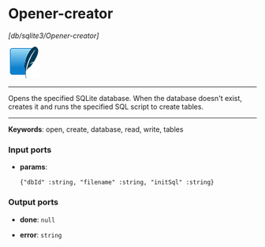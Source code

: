 # Opener-creator

_[db/sqlite3/Opener-creator]_

![icon](</assets/icons/0b2ba8cf-f316-4bcf-8035-82fa89db2445.png>)

---

Opens the specified SQLite database. When the database doesn't exist, creates it and runs the specified SQL script to create tables.<br>

---

__Keywords__: open, create, database, read, write, tables

### Input ports

* __params__: 
    ```
    {"dbId" :string, "filename" :string, "initSql" :string}
    ```

### Output ports

* __done__: ` null `


* __error__: ` string `

